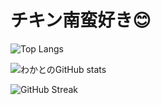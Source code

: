 # チキン南蛮好き😊

<!-- 使用言語ランキング（1時間ごと更新） -->
![Top Langs](https://github-readme-stats.vercel.app/api/top-langs/?username=nitr0yukkuri&layout=compact&theme=gruvbox_light)

<!-- GitHubのステータス（1時間ごと更新） -->
![わかとのGitHub stats](https://github-readme-stats.vercel.app/api?username=nitr0yukkuri&show_icons=true&theme=gruvbox_light)

<!-- コントリビューション連続日数（強制リフレッシュ用にダミー付き） -->
![GitHub Streak](https://github-readme-streak-stats.herokuapp.com/?user=nitr0yukkuri&theme=black-ice)
